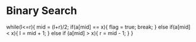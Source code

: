 # Binary Search
while(l<=r){
    mid = (l+r)/2;
    if(a[mid] == x){
        flag = true;
        break;
    } else if(a[mid] < x){
        l = mid + 1;
    } else if (a[mid] > x){
        r = mid - 1;
    }
}

